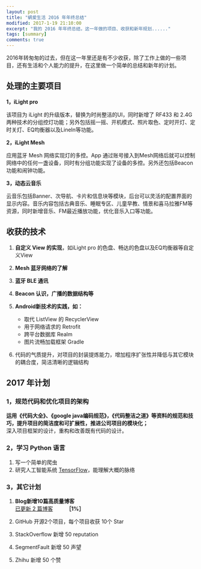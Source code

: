 ```yaml
---
layout: post
title: "蜗爱生活 2016 年年终总结"
modified: 2017-1-19 21:10:00
excerpt: "我的 2016 年年终总结，这一年做的项目、收获和新年规划......"
tags: [summary]
comments: true
---
```


2016年转匆匆的过去，但在这一年里还是有不少收获，除了工作上做的一些项目，还有生活和个人能力的提升，在这里做一个简单的总结和新年的计划。     

## 处理的主要项目

**1，iLight pro**

该项目为 iLight 的升级版本，替换为时尚整洁的UI，同时新增了 RF433 和 2.4G 两种技术的分组控灯功能；另外包括摇一摇、开机模式、照片取色、定时开灯、定时关灯、EQ均衡器以及LineIn等功能。   


**2，iLight Mesh**

应用蓝牙 Mesh 网络实现灯的多控。App 通过账号接入到Mesh网络后就可以控制网络中的任何一盏设备，同时有分组功能实现了设备的多控。另外还包括Beacon功能和闹钟功能。      


**3，动态云音乐** 

云音乐包括Banner、次导航、卡片和信息块等模块，后台可以灵活的配置界面的显示内容。音乐内容包括古典音乐、睡眠专区、儿童早教、情景和喜马拉雅FM等资源，同时新增音乐、FM最近播放功能，优化音乐入口等功能。      


## 收获的技术

1. **自定义 View 的实现**，如iLight pro 的色盘、畅达的色盘以及EQ均衡器等自定义View     

2. **Mesh 蓝牙网络的了解**   

3. **蓝牙 BLE 通讯**

4. **Beacon 认识，广播的数据结构等**

5. **Android新技术的实践，如：**      

	- 取代 ListView 的 RecyclerView
	- 用于网络请求的 Retrofit
	- 跨平台数据库 Realm
	- 图片流畅加载框架 Gradle      
 

6. 代码的气质提升，对项目的封装提炼能力，增加程序扩张性并降低与其它模块的耦合度，简洁清晰的逻辑结构



## 2017 年计划

### 1，规范代码和优化项目的架构

**运用《代码大全》、《google java编码规范》，《代码整洁之道》等资料的规范和技巧，提升项目的简洁度和可扩展性，推进公司项目的模块化；**   
深入项目框架的设计，重构和改善既有代码的设计。   

### 2，学习 Python 语言   

1. 写一个简单的爬虫   
2. 研究人工智能系统 [TensorFlow](https://github.com/tensorflow/tensorflow)，能理解大概的脉络     

### 3，其它计划  

1. **Blog新增10篇高质量博客**    
	[已更新 2 篇博客](http://blog.csdn.net/u010134293)　　　**［1%］**

2. GitHub 开源2个项目，每个项目收获 10个 Star   

3. StackOverflow 新增 50 reputation

4. SegmentFault 新增 50 声望

5. Zhihu 新增 50 个赞
